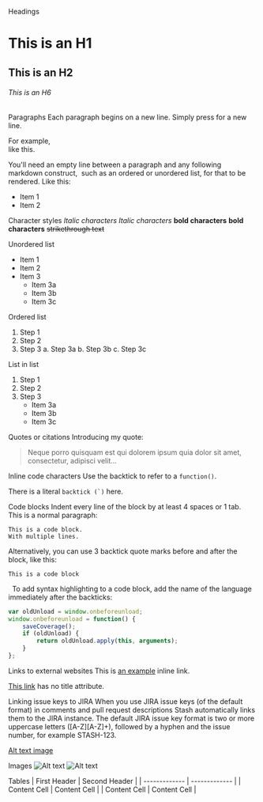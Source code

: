 Headings
# This is an H1
## This is an H2
###### This is an H6



Paragraphs
Each paragraph begins on a new line. Simply press <return> for a new line.

For example,  
like this.

You'll need an empty line between a paragraph and any following markdown construct, 
such as an ordered or unordered list, for that to be rendered. Like this:

* Item 1
* Item 2



Character styles
*Italic characters* 
_Italic characters_
**bold characters**
__bold characters__
~~strikethrough text~~



Unordered list
* Item 1
* Item 2
* Item 3
    * Item 3a
    * Item 3b
    * Item 3c



Ordered list
1. Step 1
2. Step 2
3. Step 3
    a. Step 3a
    b. Step 3b
    c. Step 3c



List in list
1. Step 1
2. Step 2
3. Step 3
    * Item 3a
    * Item 3b
    * Item 3c



Quotes or citations
Introducing my quote:
 
> Neque porro quisquam est qui 
> dolorem ipsum quia dolor sit amet, 
> consectetur, adipisci velit...



Inline code characters
Use the backtick to refer to a `function()`.
 
There is a literal ``backtick (`)`` here.



Code blocks
Indent every line of the block by at least 4 spaces or 1 tab. 
 
This is a normal paragraph:
 
    This is a code block.
    With multiple lines.

Alternatively, you can use 3 backtick quote marks before and after the block, like this:

```
This is a code block
```
 
To add syntax highlighting to a code block, add the name of the language immediately
after the backticks: 
 
```javascript
var oldUnload = window.onbeforeunload;
window.onbeforeunload = function() {
    saveCoverage();
    if (oldUnload) {
        return oldUnload.apply(this, arguments);
    }
};
```



Links to external websites
This is [an example](http://www.slate.com/ "Title") inline link.

[This link](http://example.net/) has no title attribute.



Linking issue keys to JIRA
When you use JIRA issue keys (of the default format) in comments and pull request descriptions Stash automatically links them to the JIRA instance.
The default JIRA issue key format is two or more uppercase letters ([A-Z][A-Z]+), followed by a hyphen and the issue number, for example STASH-123.


[Alt text image](http://lorempixel.com/400/250/people/1/ "Optional title attribute")


Images
![Alt text](http://lorempixel.com/400/250/people/2/)
![Alt text](http://lorempixel.com/400/250/people/3/ "Optional title attribute")


Tables
| First Header  | Second Header |
| ------------- | ------------- |
| Content Cell  | Content Cell  |
| Content Cell  | Content Cell  |



